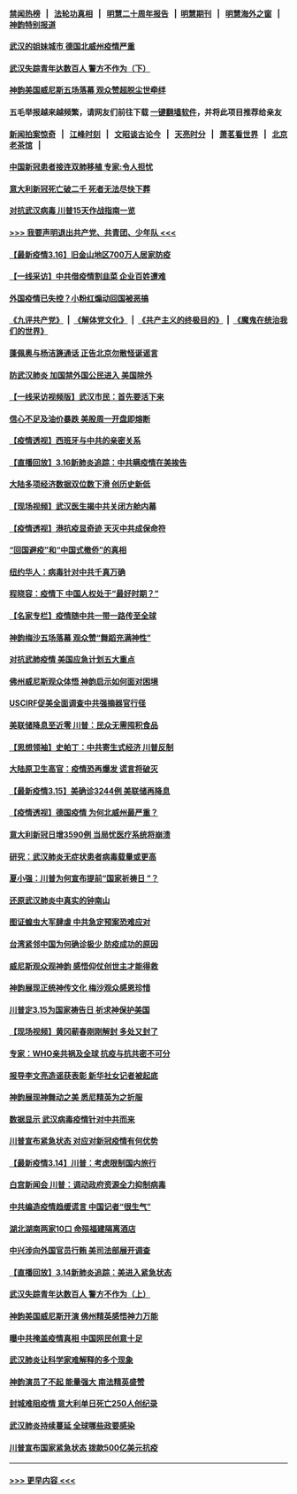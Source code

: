 #### [禁闻热榜](热点新闻.md?=0)  &nbsp;&nbsp;|&nbsp;&nbsp; [法轮功真相](https://github.com/gfw-breaker/truth/blob/master/README.md?=0) &nbsp;&nbsp;|&nbsp;&nbsp; [明慧二十周年报告](https://github.com/gfw-breaker/mh-reports/blob/master/README.md?=0) &nbsp;&nbsp;|&nbsp;&nbsp;[明慧期刊](https://github.com/gfw-breaker/mh-qikan) &nbsp;&nbsp;|&nbsp;&nbsp; [明慧海外之窗](https://github.com/gfw-breaker/mh-news/blob/master/README.md?=0) &nbsp;&nbsp;|&nbsp;&nbsp; [神韵特别报道](https://github.com/gfw-breaker/mh-news/blob/master/shenyun.md?=0)
#### [武汉的姐妹城市 德国北威州疫情严重](../pages/nf4514/n11945308.md?t=03171702) 
#### [武汉失踪青年达数百人 警方不作为（下）](../pages/nf4514/n11945457.md?t=03171702) 
#### [神韵美国威尼斯五场落幕 观众赞超脱尘世牵绊](../pages/nf4514/n11945933.md?t=03171702) 
#### 五毛举报越来越频繁，请网友们前往下载 [一键翻墙软件](https://github.com/gfw-breaker/ssr-accounts)，并将此项目推荐给亲友
#### [新闻拍案惊奇](https://github.com/gfw-breaker/banned-news/blob/master/pages/link4.md) &nbsp;&nbsp;|&nbsp;&nbsp; [江峰时刻](https://github.com/gfw-breaker/banned-news/blob/master/pages/link4.md) &nbsp;&nbsp;|&nbsp;&nbsp; [文昭谈古论今](https://github.com/gfw-breaker/banned-news/blob/master/pages/link4.md) &nbsp;&nbsp;|&nbsp;&nbsp; [天亮时分](https://github.com/gfw-breaker/banned-news/blob/master/pages/link4.md) &nbsp;&nbsp;|&nbsp;&nbsp; [萧茗看世界](https://github.com/gfw-breaker/banned-news/blob/master/pages/link4.md) &nbsp;&nbsp;|&nbsp;&nbsp; [北京老茶馆](https://github.com/gfw-breaker/banned-news/blob/master/pages/link4.md) &nbsp;&nbsp;|&nbsp;&nbsp; 
#### [中国新冠患者接连双肺移植 专家:令人担忧](../pages/nf4514/n11945516.md?t=03171702) 
#### [意大利新冠死亡破二千 死者无法尽快下葬](../pages/nf4514/n11945606.md?t=03171702) 
#### [对抗武汉病毒 川普15天作战指南一览](../pages/nf4514/n11945503.md?t=03171702) 
#### [>>> 我要声明退出共产党、共青团、少年队 <<<](https://github.com/begood0513/goodnews/blob/master/quit/letter.md) 
#### [【最新疫情3.16】旧金山地区700万人居家防疫](../pages/nf4514/n11942860.md?t=03171702) 
#### [【一线采访】中共借疫情割韭菜 企业百姓遭难](../pages/nf4514/n11944978.md?t=03171702) 
#### [外国疫情已失控？小粉红煽动回国被恶搞](../pages/nf4514/n11945338.md?t=03171702) 
#### [《九评共产党》](https://github.com/begood0513/9ping.md/blob/master/README.md) &nbsp;|&nbsp; [《解体党文化》](../../../../jtdwh.md/blob/master/README.md)  &nbsp;|&nbsp; [《共产主义的终极目的》](../../../../gczydzjmd.md/blob/master/README.md) &nbsp;|&nbsp; [《魔鬼在统治我们的世界》](../../../../mgztzwmdsj.md/blob/master/README.md) 
#### [蓬佩奥与杨洁篪通话 正告北京勿散怪诞谣言](../pages/nf4514/n11945291.md?t=03171702) 
#### [防武汉肺炎 加国禁外国公民进入 美国除外](../pages/nf4514/n11945086.md?t=03171702) 
#### [【一线采访视频版】武汉市民：首先要活下来](../pages/nf4514/n11941189.md?t=03171702) 
#### [信心不足及油价暴跌 美股周一开盘即熔断](../pages/nf4514/n11944728.md?t=03171702) 
#### [【疫情透视】西班牙与中共的亲密关系](../pages/nf4514/n11942614.md?t=03171702) 
#### [【直播回放】3.16新肺炎追踪：中共瞒疫情在美挨告](../pages/nf4514/n11944429.md?t=03171702) 
#### [大陆多项经济数据双位数下滑 创历史新低](../pages/nf4514/n11943386.md?t=03171702) 
#### [【现场视频】武汉医生揭中共关闭方舱内幕](../pages/nf4514/n11943071.md?t=03171702) 
#### [【疫情透视】港抗疫显奇迹 天灭中共成保命符](../pages/nf4514/n11942593.md?t=03171702) 
#### [“回国避疫”和“中国式撤侨”的真相](../pages/nf4514/n11943372.md?t=03171702) 
#### [纽约华人：病毒针对中共千真万确](../pages/nf4514/n11942905.md?t=03171702) 
#### [程晓容：疫情下 中国人权处于“最好时期？”](../pages/nf4514/n11943945.md?t=03171702) 
#### [【名家专栏】疫情随中共一带一路传至全球](../pages/nf4514/n11942858.md?t=03171702) 
#### [神韵梅沙五场落幕 观众赞“舞蹈充满神性”](../pages/nf4514/n11943588.md?t=03171702) 
#### [对抗武肺疫情 美国应急计划五大重点](../pages/nf4514/n11943193.md?t=03171702) 
#### [佛州威尼斯观众体悟 神韵启示如何面对困境](../pages/nf4514/n11943563.md?t=03171702) 
#### [USCIRF促美全面调查中共强摘器官行径](../pages/nf4514/n11942904.md?t=03171702) 
#### [美联储降息至近零 川普：民众无需囤积食品](../pages/nf4514/n11943043.md?t=03171702) 
#### [【思想领袖】史帕丁：中共寄生式经济 川普反制](../pages/nf4514/n11805341.md?t=03171702) 
#### [大陆原卫生高官：疫情恐再爆发 谎言将破灭](../pages/nf4514/n11942229.md?t=03171702) 
#### [【最新疫情3.15】美确诊3244例 美联储再降息](../pages/nf4514/n11940988.md?t=03171702) 
#### [【疫情透视】德国疫情 为何北威州最严重？](../pages/nf4514/n11941122.md?t=03171702) 
#### [意大利新冠日增3590例 当局忧医疗系统将崩溃](../pages/nf4514/n11942691.md?t=03171702) 
#### [研究：武汉肺炎无症状患者病毒载量或更高](../pages/nf4514/n11942608.md?t=03171702) 
#### [夏小强：川普为何宣布提前“国家祈祷日 ”？](../pages/nf4514/n11941258.md?t=03171702) 
#### [还原武汉肺炎中真实的钟南山](../pages/nf4514/n11938593.md?t=03171702) 
#### [图证蝗虫大军肆虐 中共急定预案恐难应对](../pages/nf4514/n11942373.md?t=03171702) 
#### [台湾紧邻中国为何确诊极少 防疫成功的原因](../pages/nf4514/n11940819.md?t=03171702) 
#### [威尼斯观众观神韵 感悟仰仗创世主才能得救](../pages/nf4514/n11942195.md?t=03171702) 
#### [神韵展现正统神传文化 梅沙观众感恩珍惜](../pages/nf4514/n11941925.md?t=03171702) 
#### [川普定3.15为国家祷告日 祈求神保护美国](../pages/nf4514/n11941475.md?t=03171702) 
#### [【现场视频】黄冈蕲春刚刚解封 多处又封了](../pages/nf4514/n11941108.md?t=03171702) 
#### [专家：WHO亲共祸及全球 抗疫与抗共密不可分](../pages/nf4514/n11935110.md?t=03171702) 
#### [报导李文亮造谣获表彰 新华社女记者被起底](../pages/nf4514/n11939689.md?t=03171702) 
#### [神韵展现神舞动之美 悉尼精英为之折服](../pages/nf4514/n11940887.md?t=03171702) 
#### [数据显示 武汉病毒疫情针对中共而来](../pages/nf4514/n11940697.md?t=03171702) 
#### [川普宣布紧急状态 对应对新冠疫情有何优势](../pages/nf4514/n11940632.md?t=03171702) 
#### [【最新疫情3.14】川普：考虑限制国内旅行](../pages/nf4514/n11939189.md?t=03171702) 
#### [白宫新闻会 川普：调动政府资源全力抑制病毒](../pages/nf4514/n11940558.md?t=03171702) 
#### [中共编造疫情趋缓谎言 中国记者“很生气”](../pages/nf4514/n11940605.md?t=03171702) 
#### [湖北湖南两家10口 命殒福建隔离酒店](../pages/nf4514/n11940419.md?t=03171702) 
#### [中兴涉向外国官员行贿 美司法部展开调查](../pages/nf4514/n11940378.md?t=03171702) 
#### [【直播回放】3.14新肺炎追踪：美进入紧急状态](../pages/nf4514/n11940229.md?t=03171702) 
#### [武汉失踪青年达数百人 警方不作为（上）](../pages/nf4514/n11939304.md?t=03171702) 
#### [神韵美国威尼斯开演 佛州精英感悟神力万能](../pages/nf4514/n11939847.md?t=03171702) 
#### [曝中共掩盖疫情真相 中国网民创意十足](../pages/nf4514/n11939039.md?t=03171702) 
#### [武汉肺炎让科学家难解释的多个现象](../pages/nf4514/n11938553.md?t=03171702) 
#### [神韵演员了不起 能量强大 南法精英盛赞](../pages/nf4514/n11939368.md?t=03171702) 
#### [封城难阻疫情 意大利单日死亡250人创纪录](../pages/nf4514/n11939185.md?t=03171702) 
#### [武汉肺炎持续蔓延 全球哪些政要感染](../pages/nf4514/n11938672.md?t=03171702) 
#### [川普宣布国家紧急状态 拨款500亿美元抗疫](../pages/nf4514/n11939032.md?t=03171702) 

----
#### [ >>> 更早内容 <<< ](../indexes/nf4514-earlier.md)
